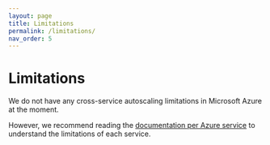 ```yaml
---
layout: page
title: Limitations
permalink: /limitations/
nav_order: 5
---
```


# Limitations

We do not have any cross-service autoscaling limitations in Microsoft Azure at the moment.

However, we recommend reading the [documentation per Azure service](https://azure-autoscaling-toolbox.cloud/services/) to understand the limitations of each service.
